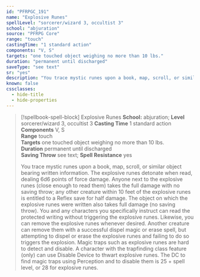 ```yaml
---
id: "PFRPGC_191"
name: "Explosive Runes"
spellLevel: "sorcerer/wizard 3, occultist 3"
school: "abjuration"
source: "PFRPG Core"
range: "touch"
castingTime: "1 standard action"
components: "V, S"
targets: "one touched object weighing no more than 10 lbs."
duration: "permanent until discharged"
saveType: "see text"
sr: "yes"
description: "You trace mystic runes upon a book, map, scroll, or similar object bearing written information. The explosive runes detonate when read, dealing 6d6 points of force damage. Anyone next to the explosive runes (close enough to read them) takes the full damage with no saving throw; any other creature within 10 feet of the explosive runes is entitled to a Reflex save for half damage. The object on which the explosive runes were written also takes full damage (no saving throw). You and any characters you specifically instruct can read the protected writing without triggering the explosive runes. Likewise, you can remove the explosive runes whenever desired. Another creature can remove them with a successful dispel magic or erase spell, but attempting to dispel or erase the explosive runes and failing to do so triggers the explosion. Magic traps such as explosive runes are hard to detect and disable. A character with the trapfinding class feature (only) can use Disable Device to thwart explosive runes. The DC to find magic traps using Perception and to disable them is 25 + spell level, or 28 for explosive runes."
known: false
cssclasses:
  - hide-title
  - hide-properties
---
```


> [!spellbook-spell-block] Explosive Runes
> **School:** abjuration; **Level** sorcerer/wizard 3, occultist 3
> **Casting Time** 1 standard action  
> **Components** V, S  
> **Range** touch  
> **Targets** one touched object weighing no more than 10 lbs.  
> **Duration** permanent until discharged  
> **Saving Throw** see text; **Spell Resistance** yes
> 
> You trace mystic runes upon a book, map, scroll, or similar object bearing written information. The explosive runes detonate when read, dealing 6d6 points of force damage. Anyone next to the explosive runes (close enough to read them) takes the full damage with no saving throw; any other creature within 10 feet of the explosive runes is entitled to a Reflex save for half damage. The object on which the explosive runes were written also takes full damage (no saving throw). You and any characters you specifically instruct can read the protected writing without triggering the explosive runes. Likewise, you can remove the explosive runes whenever desired. Another creature can remove them with a successful dispel magic or erase spell, but attempting to dispel or erase the explosive runes and failing to do so triggers the explosion. Magic traps such as explosive runes are hard to detect and disable. A character with the trapfinding class feature (only) can use Disable Device to thwart explosive runes. The DC to find magic traps using Perception and to disable them is 25 + spell level, or 28 for explosive runes.